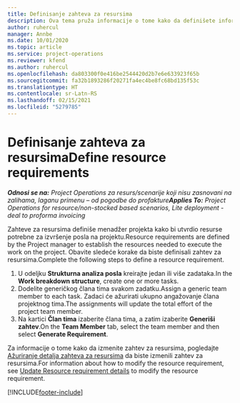 ```yaml
---
title: Definisanje zahteva za resursima
description: Ova tema pruža informacije o tome kako da definišete informacije zahteva za resursima.
author: ruhercul
manager: Annbe
ms.date: 10/01/2020
ms.topic: article
ms.service: project-operations
ms.reviewer: kfend
ms.author: ruhercul
ms.openlocfilehash: da803300f0e416be2544420d2b7e6e633923f65b
ms.sourcegitcommit: fa32b1893286f20271fa4ec4be8fc68bd135f53c
ms.translationtype: HT
ms.contentlocale: sr-Latn-RS
ms.lasthandoff: 02/15/2021
ms.locfileid: "5279785"
---
```

# <a name="define-resource-requirements"></a><span data-ttu-id="0f534-103">Definisanje zahteva za resursima</span><span class="sxs-lookup"><span data-stu-id="0f534-103">Define resource requirements</span></span>

<span data-ttu-id="0f534-104">_**Odnosi se na:** Project Operations za resurs/scenarije koji nisu zasnovani na zalihama, laganu primenu – od pogodbe do profakture_</span><span class="sxs-lookup"><span data-stu-id="0f534-104">_**Applies To:** Project Operations for resource/non-stocked based scenarios, Lite deployment - deal to proforma invoicing_</span></span>

<span data-ttu-id="0f534-105">Zahteve za resursima definiše menadžer projekta kako bi utvrdio resurse potrebne za izvršenje posla na projektu.</span><span class="sxs-lookup"><span data-stu-id="0f534-105">Resource requirements are defined by the Project manager to establish the resources needed to execute the work on the project.</span></span> <span data-ttu-id="0f534-106">Obavite sledeće korake da biste definisali zahtev za resursima.</span><span class="sxs-lookup"><span data-stu-id="0f534-106">Complete the following steps to define a resource requirement.</span></span>

1.  <span data-ttu-id="0f534-107">U odeljku **Strukturna analiza posla** kreirajte jedan ili više zadataka.</span><span class="sxs-lookup"><span data-stu-id="0f534-107">In the **Work breakdown structure**, create one or more tasks.</span></span>
2.  <span data-ttu-id="0f534-108">Dodelite generičkog člana tima svakom zadatku.</span><span class="sxs-lookup"><span data-stu-id="0f534-108">Assign a generic team member to each task.</span></span> <span data-ttu-id="0f534-109">Zadaci će ažurirati ukupno angažovanje člana projektnog tima.</span><span class="sxs-lookup"><span data-stu-id="0f534-109">The assignments will update the total effort of the project team member.</span></span>
3.  <span data-ttu-id="0f534-110">Na kartici **Član tima** izaberite člana tima, a zatim izaberite **Generiši zahtev**.</span><span class="sxs-lookup"><span data-stu-id="0f534-110">On the **Team Member** tab, select the team member and then select **Generate Requirement**.</span></span>

<span data-ttu-id="0f534-111">Za informacije o tome kako da izmenite zahtev za resursima, pogledajte [Ažuriranje detalja zahteva za resursima](define-resource-requirements.md) da biste izmenili zahtev za resursima.</span><span class="sxs-lookup"><span data-stu-id="0f534-111">For information about how to modify the resource requirement, see [Update Resource requirement details](define-resource-requirements.md) to modify the resource requirement.</span></span>

[!INCLUDE[footer-include](../includes/footer-banner.md)]
